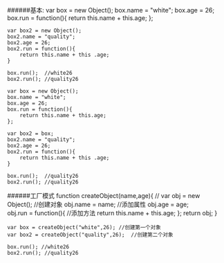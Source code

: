 ######基本:
    var box = new Object();
    box.name = "white";
    box.age = 26;
    box.run = function(){
    	return this.name + this.age;
    };

    var box2 = new Object();
    box2.name = "quality";
    box2.age = 26;
    box2.run = function(){
    	return this.name + this .age;
    }

    box.run();  //white26
    box2.run();	//quality26

    var box = new Object();
    box.name = "white";
    box.age = 26;
    box.run = function(){
    	return this.name + this.age;
    };

    var box2 = box;
    box2.name = "quality";
    box2.age = 26;
    box2.run = function(){
    	return this.name + this .age;
    }

    box.run();  //quality26
    box2.run();	//quality26
######工厂模式
    function createObject(name,age){  //
    	var obj = new Object();					//创建对象
    	obj.name = name;		//添加属性
    	obj.age = age;			
    	obj.run = function(){		//添加方法
    		return this.name + this.age;
    	};
    	return obj;
    }

    var box = createObject("white",26); //创建第一个对象
    var box2 = createObject("quality",26);  //创建第二个对象

    box.run(); //white26   
    box2.run(); //quality26
